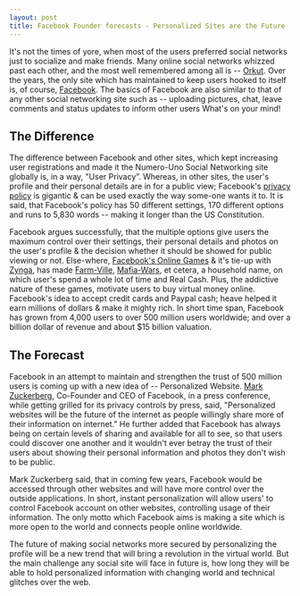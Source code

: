 ```yaml
---
layout: post
title: Facebook Founder forecasts - Personalized Sites are the Future
---
```


It's not the times of yore, when most of the users preferred social networks just to socialize and make friends. Many online social networks whizzed past each other, and the most well remembered among all is -- <a href="http://www.orkut.com">Orkut</a>. Over the years, the only site which has maintained to keep users hooked to itself is, of course, <a href="http://www.facebook.com">Facebook</a>. The basics of Facebook are also similar to that of any other social networking site such as -- uploading pictures, chat, leave comments and status updates to inform other users What's on your mind!

## The Difference

The difference between Facebook and other sites, which kept increasing user registrations and made it the Numero-Uno Social Networking site globally is, in a way, "User Privacy&rdquo;. Whereas, in other sites, the user's profile and their personal details are in for a public view; Facebook's <a href="http://www.facebook.com/policy.php">privacy policy</a> is gigantic & can be used exactly the way some-one wants it to. It is said, that Facebook's policy has 50 different settings, 170 different options and runs to 5,830 words -- making it longer than the US Constitution.

Facebook argues successfully, that the multiple options give users the maximum control over their settings, their personal details and photos on the user's profile & the decision whether it should be showed for public viewing or not. Else-where, <a href="http://www.peiprofit.com/personal-ramblings/top-10-facebook-games-year">Facebook's Online Games</a> & it's tie-up with <a href="http://www.zynga.com/">Zynga</a>, has made <a href="http://www.facebook.com/FarmVille">Farm-Ville</a>, <a href="http://www.facebook.com/MafiaWars">Mafia-Wars</a>, et cetera, a household name, on which user's spend a whole lot of time and Real Cash. Plus, the addictive nature of these games, motivate users to buy virtual money online. Facebook's idea to accept credit cards and Paypal cash; heave helped it earn millions of dollars & make it mighty rich. In short time span, Facebook has grown from 4,000 users to over 500 million users worldwide; and over a billion dollar of revenue and about $15 billion valuation. 

## The Forecast

Facebook in an attempt to maintain and strengthen the trust of 500 million users is coming up with a new idea of -- Personalized Website. <a href="http://en.wikipedia.org/wiki/Mark_Zuckerberg">Mark Zuckerberg</a>, Co-Founder and CEO of Facebook, in a press conference, while getting grilled for its privacy controls by press, said, "Personalized websites will be the future of the internet as people willingly share more of their information on internet." He further added that Facebook has always being on certain levels of sharing and available for all to see, so that users could discover one another and it wouldn't ever betray the trust of their users about showing their personal information and photos they don't wish to be public. 

Mark Zuckerberg said, that in coming few years, Facebook would be accessed through other websites and will have more control over the outside applications. In short, instant personalization will allow users' to control Facebook account on other websites, controlling usage of their information. The only motto which Facebook aims is making a site which is more open to the world and connects people online worldwide. 

The future of making social networks more secured by personalizing the profile will be a new trend that will bring a revolution in the virtual world. But the main challenge any social site will face in future is, how long they will be able to hold personalized information with changing world and technical glitches over the web.
